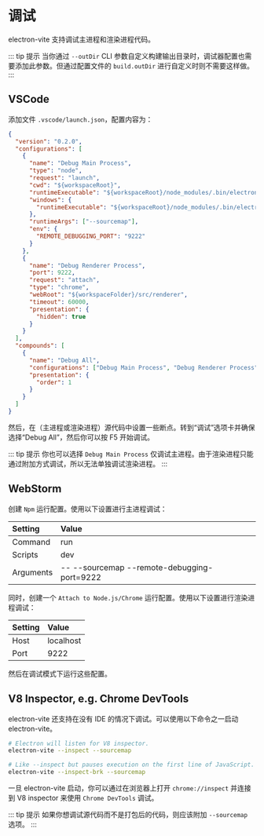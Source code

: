 # 调试

electron-vite 支持调试主进程和渲染进程代码。

::: tip 提示
当你通过 `--outDir` CLI 参数自定义构建输出目录时，调试器配置也需要添加此参数。但通过配置文件的 `build.outDir` 进行自定义时则不需要这样做。
:::

## VSCode

添加文件 `.vscode/launch.json`，配置内容为：

```json
{
  "version": "0.2.0",
  "configurations": [
    {
      "name": "Debug Main Process",
      "type": "node",
      "request": "launch",
      "cwd": "${workspaceRoot}",
      "runtimeExecutable": "${workspaceRoot}/node_modules/.bin/electron-vite",
      "windows": {
        "runtimeExecutable": "${workspaceRoot}/node_modules/.bin/electron-vite.cmd"
      },
      "runtimeArgs": ["--sourcemap"],
      "env": {
        "REMOTE_DEBUGGING_PORT": "9222"
      }
    },
    {
      "name": "Debug Renderer Process",
      "port": 9222,
      "request": "attach",
      "type": "chrome",
      "webRoot": "${workspaceFolder}/src/renderer",
      "timeout": 60000,
      "presentation": {
        "hidden": true
      }
    }
  ],
  "compounds": [
    {
      "name": "Debug All",
      "configurations": ["Debug Main Process", "Debug Renderer Process"],
      "presentation": {
        "order": 1
      }
    }
  ]
}
```

然后，在（主进程或渲染进程）源代码中设置一些断点。转到“调试”选项卡并确保选择“Debug All”，然后你可以按 F5 开始调试。

::: tip 提示
你也可以选择 `Debug Main Process` 仅调试主进程。由于渲染进程只能通过附加方式调试，所以无法单独调试渲染进程。
:::

## WebStorm

创建 `Npm` 运行配置。使用以下设置进行主进程调试：

| Setting   | Value            |
| :-------- | :--------------- |
| Command   | run              |
| Scripts   | dev              |
| Arguments | -- --sourcemap --remote-debugging-port=9222 |

同时，创建一个 `Attach to Node.js/Chrome` 运行配置。使用以下设置进行渲染进程调试：

| Setting   | Value            |
| :-------- | :--------------- |
| Host      | localhost        |
| Port      | 9222             |

然后在调试模式下运行这些配置。

## V8 Inspector, e.g. Chrome DevTools

electron-vite 还支持在没有 IDE 的情况下调试。可以使用以下命令之一启动 electron-vite。

```sh
# Electron will listen for V8 inspector.
electron-vite --inspect --sourcemap

# Like --inspect but pauses execution on the first line of JavaScript.
electron-vite --inspect-brk --sourcemap
```

一旦 electron-vite 启动，你可以通过在浏览器上打开 `chrome://inspect` 并连接到 V8 inspector 来使用 `Chrome DevTools` 调试。

::: tip 提示
如果你想调试源代码而不是打包后的代码，则应该附加 `--sourcemap` 选项。
:::
